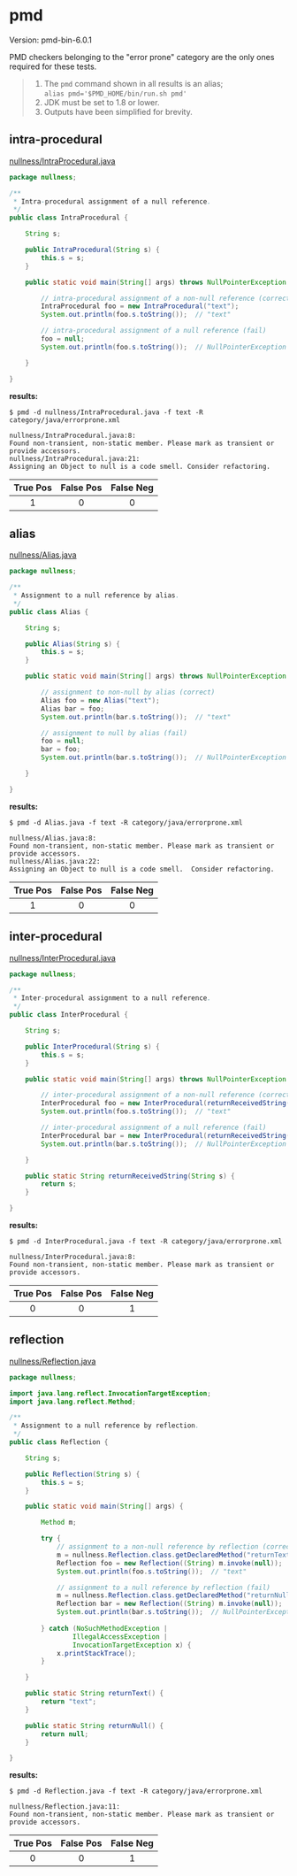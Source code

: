 
# pmd

Version: pmd-bin-6.0.1

PMD checkers belonging to the "error prone" category are the only ones required for these tests.

> 1. The `pmd` command shown in all results is an alias; <br />
> `alias pmd='$PMD_HOME/bin/run.sh pmd'`
> 2. JDK must be set to 1.8 or lower.
> 3. Outputs have been simplified for brevity.

## intra-procedural

[nullness/IntraProcedural.java](https://github.com/michaelemery/staticanalysis/blob/master/checker/nullness/IntraProcedural.java)

```java
package nullness;

/**
 * Intra-procedural assignment of a null reference.
 */
public class IntraProcedural {

    String s;

    public IntraProcedural(String s) {
        this.s = s;
    }

    public static void main(String[] args) throws NullPointerException {

        // intra-procedural assignment of a non-null reference (correct)
        IntraProcedural foo = new IntraProcedural("text");
        System.out.println(foo.s.toString());  // "text"

        // intra-procedural assignment of a null reference (fail)
        foo = null;
        System.out.println(foo.s.toString());  // NullPointerException

    }

}
```

**results:**

```
$ pmd -d nullness/IntraProcedural.java -f text -R category/java/errorprone.xml

nullness/IntraProcedural.java:8:
Found non-transient, non-static member. Please mark as transient or provide accessors.
nullness/IntraProcedural.java:21:
Assigning an Object to null is a code smell. Consider refactoring.
```

| True Pos | False Pos | False Neg |
| :---: | :---: | :---: |
| 1 | 0 | 0 |

## alias

[nullness/Alias.java](https://github.com/michaelemery/staticanalysis/blob/master/checker/nullness/Alias.java)

```java
package nullness;

/**
 * Assignment to a null reference by alias.
 */
public class Alias {

    String s;

    public Alias(String s) {
        this.s = s;
    }

    public static void main(String[] args) throws NullPointerException {

        // assignment to non-null by alias (correct)
        Alias foo = new Alias("text");
        Alias bar = foo;
        System.out.println(bar.s.toString());  // "text"

        // assignment to null by alias (fail)
        foo = null;
        bar = foo;
        System.out.println(bar.s.toString());  // NullPointerException

    }

}
```

**results:**

```
$ pmd -d Alias.java -f text -R category/java/errorprone.xml

nullness/Alias.java:8: 
Found non-transient, non-static member. Please mark as transient or provide accessors.
nullness/Alias.java:22:    
Assigning an Object to null is a code smell.  Consider refactoring.
```

| True Pos | False Pos | False Neg |
| :---: | :---: | :---: |
| 1 | 0 | 0 |

## inter-procedural

[nullness/InterProcedural.java](https://github.com/michaelemery/staticanalysis/blob/master/checker/nullness/Call.java)

```java
package nullness;

/**
 * Inter-procedural assignment to a null reference.
 */
public class InterProcedural {

    String s;

    public InterProcedural(String s) {
        this.s = s;
    }

    public static void main(String[] args) throws NullPointerException {

        // inter-procedural assignment of a non-null reference (correct)
        InterProcedural foo = new InterProcedural(returnReceivedString("text"));
        System.out.println(foo.s.toString());  // "text"

        // inter-procedural assignment of a null reference (fail)
        InterProcedural bar = new InterProcedural(returnReceivedString(null));
        System.out.println(bar.s.toString());  // NullPointerException

    }

    public static String returnReceivedString(String s) {
        return s;
    }

}
```

**results:**

```
$ pmd -d InterProcedural.java -f text -R category/java/errorprone.xml

nullness/InterProcedural.java:8:  
Found non-transient, non-static member. Please mark as transient or provide accessors.
```

| True Pos | False Pos | False Neg |
| :---: | :---: | :---: |
| 0 | 0 | 1 |

## reflection

[nullness/Reflection.java](https://github.com/michaelemery/staticanalysis/blob/master/checker/nullness/Reflection.java)

```java
package nullness;

import java.lang.reflect.InvocationTargetException;
import java.lang.reflect.Method;

/**
 * Assignment to a null reference by reflection.
 */
public class Reflection {

    String s;

    public Reflection(String s) {
        this.s = s;
    }

    public static void main(String[] args) {

        Method m;

        try {
            // assignment to a non-null reference by reflection (correct)
            m = nullness.Reflection.class.getDeclaredMethod("returnText");
            Reflection foo = new Reflection((String) m.invoke(null));
            System.out.println(foo.s.toString());  // "text"

            // assignment to a null reference by reflection (fail)
            m = nullness.Reflection.class.getDeclaredMethod("returnNull");
            Reflection bar = new Reflection((String) m.invoke(null));
            System.out.println(bar.s.toString());  // NullPointerException
            
        } catch (NoSuchMethodException |
                IllegalAccessException |
                InvocationTargetException x) {
            x.printStackTrace();
        }

    }

    public static String returnText() {
        return "text";
    }

    public static String returnNull() {
        return null;
    }

}
```

**results:**

```
$ pmd -d Reflection.java -f text -R category/java/errorprone.xml

nullness/Reflection.java:11:   
Found non-transient, non-static member. Please mark as transient or provide accessors.
```

| True Pos | False Pos | False Neg |
| :---: | :---: | :---: |
| 0 | 0 | 1 |
